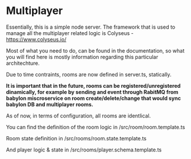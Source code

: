 # Multiplayer

Essentially, this is a simple node server. The framework that is used to manage all the multiplayer related logic is Colyseus - <https://www.colyseus.io/>

Most of what you need to do, can be found in the documentation, so what you will find here is mostly information regarding this particular architechture.

Due to time contraints, rooms are now defined in server.ts, statically.

**It is important that in the future, rooms can be registered/unregistered dinamically, for example by sending and event through RabitMQ from babylon miscroservice on room create/delete/change that would sync babylon DB and multiplayer rooms.**

As of now, in terms of configuration, all rooms are identlical.

You can find the definition of the room logic in /src/room/room.template.ts

Room state definition in /src/rooms/room.state.template.ts

And player logic & state in /src/rooms/player.schema.template.ts
